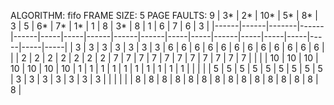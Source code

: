 ALGORITHM: fifo
FRAME SIZE: 5
PAGE FAULTS: 9
| 3*   | 2*   | 10*   | 5*   |   8* |   3 |   5 |   6* |   7* |   1* |   1 |   8 |   3* |   8 |   1 |   6 |   7 |   6 |   3 |
|------|------|-------|------|------|-----|-----|------|------|------|-----|-----|------|-----|-----|-----|-----|-----|-----|
| 3    | 3    | 3     | 3    |    3 |   3 |   3 |    6 |    6 |    6 |   6 |   6 |    6 |   6 |   6 |   6 |   6 |   6 |   6 |
|      | 2    | 2     | 2    |    2 |   2 |   2 |    2 |    7 |    7 |   7 |   7 |    7 |   7 |   7 |   7 |   7 |   7 |   7 |
|      |      | 10    | 10   |   10 |  10 |  10 |   10 |   10 |    1 |   1 |   1 |    1 |   1 |   1 |   1 |   1 |   1 |   1 |
|      |      |       | 5    |    5 |   5 |   5 |    5 |    5 |    5 |   5 |   5 |    3 |   3 |   3 |   3 |   3 |   3 |   3 |
|      |      |       |      |    8 |   8 |   8 |    8 |    8 |    8 |   8 |   8 |    8 |   8 |   8 |   8 |   8 |   8 |   8 |
